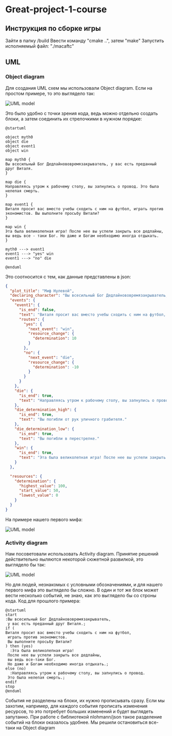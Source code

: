 # Great-project-1-course

## Инструкция по сборке игры

Зайти в папку /build
Ввести команду "cmake ..", затем "make"
Запустить исполняемый файл: "./macaftc"

## UML

### Object diagram

Для создания UML схем мы использовали Object diagram. Если на простом примере, то это выглядело так:

![UML model](http://www.plantuml.com/plantuml/png/LLDRRjD05FttAYxvRYBO07GhXLgYYAI86b25aE8On8UB8Yf-ArQ0v4nTcAP-RE7CZZX7eqbIHPRZE_VSyvYPuulYv7tnOVusEt_v9dzLsFooUFqqVPoUvUbl_Z5V5C_IrwUpHPRDJzx5TlkSuJhK1XTAtF7nU0XNw4EDUyDF3BWr_C8TMZoWmJrwbfoUi6Ir2slyOtqRbaGuD675AYSSMQWCAfIckM4LhWoZG6W9w1D5IsGbacjuWXk2rxFiIvH84n9umxAW3PoM-IivBLHXnUA0ph0rBME38NoNB9AB4mFxgoEveqK97SbRqOhN2CCGDKLBxSpmHo339jJoQ-XbXyz89slEH4StIxdPYOpnIkU11Ojp2M1f5uGJF0gZV4aLawH-4xzwPQmKhvUldXh2Lpd5HcPenUDMNjMPI5OiEWi_i6LFhqJW8mlSpDB-rXWrGgErImdC72YYihrw-1V96m-BZ2cLvY0L1wNYnHVJaL2QJkAU67vhj1PZXdnHWKoN62FQzYT7PjHGggyzF6sXJhldLDwtJKsQgC1RFAOqUeD1y0P_sR1Ru7SNHGpOfA3HgTUZLuSmfXn9KBEZsUrll2FJwVHvkaNn5KkJo_nYeemULnVd4zFrEyuNfxoU_m40)

Это было удобно с точки зрения кода, ведь можно отдельно создать блоки, а затем соединить их стрелочкими в нужном порядке:

```uml
@startuml

object myth0
object die
object event1
object win

map myth0 {
Вы всесильный Бог Дедлайнововремязакрыватель, у вас есть преданный друг Виталя.
}

map die {
Направляясь утром к рабочему столу, вы запнулись о провод. Это была нелепая смерть.
}

map event1 {
Виталя просит вас вместо учебы сходить с ним на футбол, играть против экономистов. Вы выполните просьбу Витали?
}

map win {
Эта была великолепная игра! После нее вы успели закрыть все дедлайны, вы ведь все - таки Бог. Но даже и Богам необходимо иногда отдыхать.
}

myth0 ---> event1
event1 ---> "yes" win
event1 ---> "no" die

@enduml
```

Это соотносится с тем, как данные представлены в json:

```json
{
  "plot_title": "Миф Нулевой",
  "declaring_character": "Вы всесильный Бог Дедлайнововремязакрыватель, у вас есть преданный друг Виталя.",
  "events": {
    "event1": {
      "is_end": false,
      "text": "Виталя просит вас вместо учебы сходить с ним на футбол, играть против экономистов. Вы выполните просьбу Витали?",
      "routes": {
        "yes": {
          "next_event": "win",
          "resource_change": {
            "determination": 10
          }
        },
        "no": {
          "next_event": "die",
          "resource_change": {
            "determination": -10
          }
        }
      }
    },
    "die": {
      "is_end": true,
      "text": "Направляясь утром к рабочему столу, вы запнулись о провод. Это была нелепая смерть."
    },
    "die_determination_high": {
      "is_end": true,
      "text": "Вы погибли от рук уличного грабителя."
    },
    "die_determination_low": {
      "is_end": true,
      "text": "Вы погибли в перестрелке."
    },
    "win": {
      "is_end": true,
      "text": "Эта была великолепная игра! После нее вы успели закрыть все дедлайны, вы ведь все - таки Бог. Но даже и Богам необходимо иногда отдыхать."
    }
  },

  "resources": {
    "determination": {
      "highest_value": 100,
      "start_value": 50,
      "lowest_value": 0
    }
  }
}
```

На примере нашего первого мифа:

![UML model](http://www.plantuml.com/plantuml/png/LCTD3aKm50RGULVnbl3wqs9cAyLDLBI4YzYzKPFxpSxfJuu7NtbLsx3GoB_yygnhfaJIHjWAEs4l7Ahffi8QzyTgh87YBCp1F2p06bWBw-gUL9JASVzOBxiTDuec39_dAZhViMDz8lp02LmNGaXUcmsBOc9084M8W1QE8uq7zzgxjcTleVgEgEUTsd7RiZOHuYIRwUcgUdzggjkz4Ech9_PJUPcijMnRsvHlhR7RScKRkqtbiiniPPtTsDuNxaQfNDYThstBtExBrBeoIRP9jlOzAmybo7uet_X_zYEMzvvjPvdmCYqlUVspFwvyUUiRxgqZYs_fx2xPspAnx4Md_kzY_EHhuPH7WccDush0aCk5fvluWyEOyU0LjppkBVlInCijV77l9JC1Mzzr2T8Efasv60btIyhaO5fWA8pQqsHBZzmcfxf74u6yWSTJoSKBf-K1MwL9slPT7wxCIz-yzXnhX1N0lNKzq9hO1n3x4pMIO6Th4RDSuKP0vG-muMsx7hZi01MLElmWHFHJpp_45ndHj5oRlB7y7rDv7Xu1-CuQwcFAyQOFXtxh78JhMUROq_Lz1IuYFFbSpU7llF2-p02YvhZgT-YjtOA1DcjwHNPZ9G_t29avUdNU252T_Kth4Pp99aN1obwQaCKQxaS1LyAgaBIQ3Y2KigDuD9JlHO3Nf2qJMliSchh6nqDla-2kJ7mtVYxwUaijhBqCCEa3_8uFAweAGEzxV4lKUve4_HHEcT4tY7faZeR48z_P7v9iPHjIgHQkGGT8QpwtCW-_52oW6NaSf5gSkBONRUKm6vAJ5RBkt6kFkGzoqNtPyb2gp5sBsHV7UFyFu5yyK7PivKqM4bkoPcjiTra1fDJbHPcDWAoUewd00PA6glugHxgJ3CG0F8-EbTuZg2zLJ7xKs1IMf6GPuGGBJqCbCfpGEUWVUq8jBxAmhIyjKW_E3ReZNXq7DHwZ1OEPRAZxgLoABIhZXM_Sz3d7GuFGelVzD6g3Rvc9qE0syc0qMSZLzBHaz0aRXbkLEIRIDeQm6junsKuCjW3KAnWlbJ33A79BkN99u33jo_VOvdjGMyh_xfBv9WsNCgLerHEZnDVF7AzCRZMCeW7ssYo6OrfU7XFmq8wxqmw4OpY6hDgoy3mQq2dISf20IAlXsygDcK5CvEhFmHhHXXCiALvDUIOtwT0_SwRv6B_M5xtHFj0ZeUgevx1ubFf3BBx4TE1LdpinKUFSEIRw_36YxmzMgaAP6fnJ-lkgJ1z3A3XdW8xZm3b3Mxrnsf4wVTw4qdm00JxEHs2T8KU7hUDxMVd7r0fVRA_8DJgSwtFgCF7dmmWSl-U0tVUpOuTQnEd1SqqEflfINA4KckrscBznB2m1hU5HwzWcOkAGplNu3b80GzBJSIse6dEMnQFpo7aSYLaJ9s8Td6gql2AG_qdGJcdc0DHm5S33O3asJEVlNmVW50nJa6GO7NEH3RczDw9WH4GhCN23NHStWF1tzCuMmBRhkiajd-qm3lEpHsLzHnMRSM9OFNAKMdiqDT0hRgd1epvY1-F_tJdwINLtMm_VHrm89PykyGvGuhKGH2vLM2XrjF8inDEBk67QJNqQxWZc0Ty6KvHY4uC1ZeqBzDl321WHo9bmm_G_xP9FuvPs-1Ylo7k82IfIMqwW1Cn-fIYo3xUdcxZQ8O36D48A5jq4JVfYN7MbmbOFPsaOCPoepk8DzCYxvhfRmm241YGizQA-1sDcBG5T6xtnc1gV3MfSrASA6Kylc60QRYwCrle2eV9l0QbFENutu5TM85-SR9z6Y-Qd0-kuYg7j0Cv_TzRtWRWxRsmvIcH5tLC7G_we8VWhLgyzyOkU46llCi-JlgA37BxaK5pBgcAN0459LYgdnaAk7ydFddt-S45-4dzP-j-N_zHXnZW8n30G_0ilE6CkT-bu3DT1A13_HrP6Ghk8TZnQsKwJv7YTk0S87qzmWfUlF_yGmAP7K0Zrc-3oQvt0i_VIjL1sFRqc_R5NkBM2dd_qb6oclxZSu28pu-ho9boJcyifN9CtbtVXo2JiBdUu7msTTFTZeM3RlXxZzdxSFm00)

### Activity diagram

Нам посоветовали использовать Activity diagram. Принятие решений действительно яыляются некоторой сюжетной развилкой, это выглядело бы так:

![UML model](http://www.plantuml.com/plantuml/png/JLDDRjDW4Dr_fnXsgLHwWBAWLq4Y5PLAYaXOi8jhAXOfYgZO8aw0v7oDmKaSvmflRiHxOyL1aMLxlfatxoU-cixUV9nzUd-RuY5TuiaNXkm5QbuDTlw8lI-mCNn7XsV33zHOOuSA6-nPohfypchhI_nbVUjpJcHKVezQ2EV9lBIe52PWl_T7mo6crfpO7tUiELfgonCQJbUSNbwyIZVNDah_r_hXpWkL1kICjaT7nuN-bUWhoc7b0HqNDR5NdNjAQtMhpBzuoOaLEtOaoeDdGbSdYXrF6sJpRzYY2yqjcduDyaMoesSB70GYS2aVEDB2bVGF_D6yJcSsUpUUsEZpU7gMp2xnMsScmZ9NOcfrniuTdmzYwyk1u0lZvb_2rx6qrBo9XhGNx8zvEqKIalfiwVGfHfalvJbag3xqlGp2My54_5Bxa-v6Qd-8CvpmlGqIV5aT_KQhtePbTN36miqrkJpq5ZFSyUrqRAF9NTX0z2fygv0LD7_qpnIHpDIEhUbOWKN2BQtjms1_UHuoGhGSyr8U18IOH2388YSbihmxMHxim-emseluEysFD2TlRwxvcTnzI5TyvZVp3m00)

Но для людей, незнакомых с условными обозначениями, и для нашего первого мифа это выглядело бы сложно. В один и тот же блок может вести несколько событий, не знаю, как это выглядело бы со строны кода. Код для прошлого примера:

```uml
@startuml
start
:Вы всесильный Бог Дедлайнововремязакрыватель,
 у вас есть преданный друг Виталя.;
if (
Виталя просит вас вместо учебы сходить с ним на футбол,
 играть против экономистов.
 Вы выполните просьбу Витали?
) then (yes)
  :Эта была великолепная игра! 
 После нее вы успели закрыть все дедлайны,
 вы ведь все-таки Бог.
 Но даже и Богам необходимо иногда отдыхать.;
else (no)
  :Направляясь утром к рабочему столу, вы запнулись о провод.
 Это была нелепая смерть.;
endif
stop
@enduml
```

События не разделены на блоки, их нужно прописывать сразу. Если мы захотим, например, для каждого события прописать изменения ресурсов, то это потребует больших изменений и будет выглядеть запутанно. При работе с библиотекой nlohmann/json такое разделение событий на блоки оказалось удобнее. Мы решили остановиться все-таки на Object diagram
